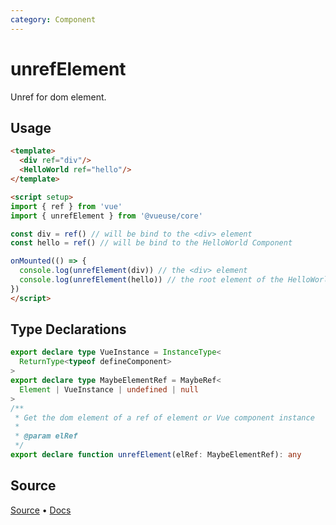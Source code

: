 ```yaml
---
category: Component
---
```


# unrefElement

Unref for dom element.

## Usage

```html
<template>
  <div ref="div"/>
  <HelloWorld ref="hello"/>
</template>

<script setup>
import { ref } from 'vue'
import { unrefElement } from '@vueuse/core'

const div = ref() // will be bind to the <div> element
const hello = ref() // will be bind to the HelloWorld Component

onMounted(() => {
  console.log(unrefElement(div)) // the <div> element
  console.log(unrefElement(hello)) // the root element of the HelloWorld Component
})
</script>
```


<!--FOOTER_STARTS-->
## Type Declarations

```typescript
export declare type VueInstance = InstanceType<
  ReturnType<typeof defineComponent>
>
export declare type MaybeElementRef = MaybeRef<
  Element | VueInstance | undefined | null
>
/**
 * Get the dom element of a ref of element or Vue component instance
 *
 * @param elRef
 */
export declare function unrefElement(elRef: MaybeElementRef): any
```

## Source

[Source](https://github.com/vueuse/vueuse/blob/main/packages/core/unrefElement/index.ts) • [Docs](https://github.com/vueuse/vueuse/blob/main/packages/core/unrefElement/index.md)


<!--FOOTER_ENDS-->
